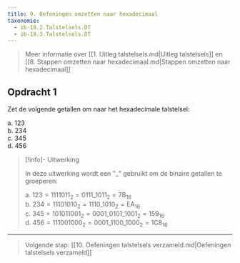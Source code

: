 ```yaml
---
title: 9. Oefeningen omzetten naar hexadecimaal
taxonomie:
  - ib-19.2.Talstelsels.DT
  - ib-19.3.Talstelsels.DT
---
```


> Meer informatie over [[1. Uitleg talstelsels.md|Uitleg talstelsels]]
> en [[8. Stappen omzetten naar hexadecimaal.md|Stappen omzetten naar hexadecimaal]]

## Opdracht 1

Zet de volgende getallen om naar het hexadecimale talstelsel:

a. 123\
b. 234\
c. 345\
d. 456

> [!info]- Uitwerking
>
> In deze uitwerking wordt een "_" gebruikt om de binaire getallen te
> groeperen:
> 
> a. $123 = 1111011_2 =  0111\_1011_2 = 7\textrm{B}_{16}$\
> b. $234 = 11101010_2 = 1110\_1010_2 = \textrm{EA}_{16}$\
> c. $345 = 101011001_2 = 0001\_0101\_1001_2 = 159_{16}$\
> d. $456 = 111001000_2 = 0001\_1100\_1000_2 = 1\textrm{C}8_{16}$


---

> Volgende stap: [[10. Oefeningen talstelsels verzameld.md|Oefeningen talstelsels verzameld]]
